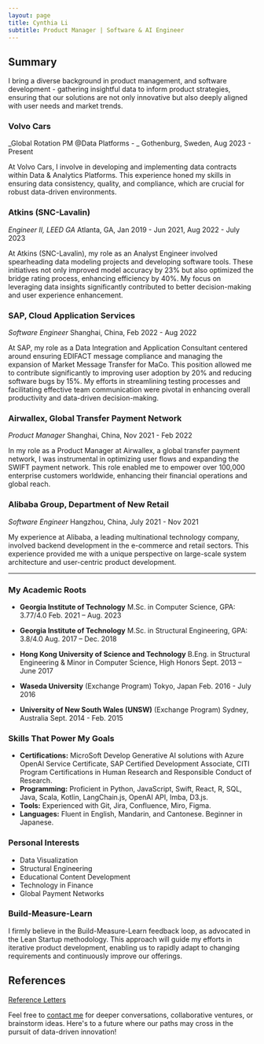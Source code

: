 ```yaml
---
layout: page
title: Cynthia Li
subtitle: Product Manager | Software & AI Engineer
---
```


## Summary

I bring a diverse background in product management, and software development - gathering insightful data to inform product strategies, ensuring that our solutions are not only innovative but also deeply aligned with user needs and market trends.

### Volvo Cars
_Global Rotation PM @Data Platforms - _
Gothenburg, Sweden, Aug 2023 - Present

At Volvo Cars, I involve in developing and implementing data contracts within Data & Analytics Platforms. This experience honed my skills in ensuring data consistency, quality, and compliance, which are crucial for robust data-driven environments.

### Atkins (SNC-Lavalin)
_Engineer II, LEED GA_
Atlanta, GA, Jan 2019 - Jun 2021, Aug 2022 - July 2023

At Atkins (SNC-Lavalin), my role as an Analyst Engineer involved spearheading data modeling projects and developing software tools. These initiatives not only improved model accuracy by 23% but also optimized the bridge rating process, enhancing efficiency by 40%. My focus on leveraging data insights significantly contributed to better decision-making and user experience enhancement.

<!-- ### Georgia Institute of Technology
_Graduate Student Assistant_
Atlanta, GA, Jan 2023 - May 2023

During my tenure as a Graduate Student Assistant at Georgia Tech, I was responsible for creating and executing Python workshops, which led to a 50% increase in student engagement. My role involved not only educational content creation but also managing lab resources and assisting in research projects. This experience sharpened my skills in data visualization and analytics, crucial for data-driven product management. -->

### SAP, Cloud Application Services
_Software Engineer_
Shanghai, China, Feb 2022 - Aug 2022

At SAP, my role as a Data Integration and Application Consultant centered around ensuring EDIFACT message compliance and managing the expansion of Market Message Transfer for MaCo. This position allowed me to contribute significantly to improving user adoption by 20% and reducing software bugs by 15%. My efforts in streamlining testing processes and facilitating effective team communication were pivotal in enhancing overall productivity and data-driven decision-making.

### Airwallex, Global Transfer Payment Network
_Product Manager_
Shanghai, China, Nov 2021 - Feb 2022

In my role as a Product Manager at Airwallex, a global transfer payment network, I was instrumental in optimizing user flows and expanding the SWIFT payment network. This role enabled me to empower over 100,000 enterprise customers worldwide, enhancing their financial operations and global reach.

### Alibaba Group, Department of New Retail
_Software Engineer_
Hangzhou, China, July 2021 - Nov 2021

My experience at Alibaba, a leading multinational technology company, involved backend development in the e-commerce and retail sectors. This experience provided me with a unique perspective on large-scale system architecture and user-centric product development.

---

### My Academic Roots
- **Georgia Institute of Technology**
  M.Sc. in Computer Science, GPA: 3.77/4.0
  Feb. 2021 – Aug. 2023

- **Georgia Institute of Technology**
  M.Sc. in Structural Engineering, GPA: 3.8/4.0
  Aug. 2017 – Dec. 2018

- **Hong Kong University of Science and Technology**
  B.Eng. in Structural Engineering & Minor in Computer Science, High Honors
  Sept. 2013 – June 2017

- **Waseda University** (Exchange Program)
  Tokyo, Japan
  Feb. 2016 - July 2016

- **University of New South Wales (UNSW)** (Exchange Program)
  Sydney, Australia
  Sept. 2014 - Feb. 2015

### Skills That Power My Goals
- **Certifications:** MicroSoft Develop Generative AI solutions with Azure OpenAI Service Certificate, SAP Certified Development Associate, CITI Program Certifications in Human Research and Responsible Conduct of Research.
- **Programming:** Proficient in Python, JavaScript, Swift, React, R, SQL,  Java, Scala, Kotlin, LangChain.js, OpenAI API, Imba, D3.js.
- **Tools:** Experienced with Git, Jira, Confluence, Miro, Figma.
- **Languages:** Fluent in English, Mandarin, and Cantonese. Beginner in Japanese.

### Personal Interests
- Data Visualization
- Structural Engineering
- Educational Content Development
- Technology in Finance
- Global Payment Networks

### Build-Measure-Learn
I firmly believe in the Build-Measure-Learn feedback loop, as advocated in the Lean Startup methodology. This approach will guide my efforts in iterative product development, enabling us to rapidly adapt to changing requirements and continuously improve our offerings.

<!-- ## Download My Resume
[Download Resume](resources/Cynthia_Li_resume.pdf) -->

## References
[Reference Letters](resources/reference_letters.pdf)


Feel free to [contact me](mailto:cynthiamengyuanli@gmail.com) for deeper conversations, collaborative ventures, or brainstorm ideas. Here's to a future where our paths may cross in the pursuit of data-driven innovation!
